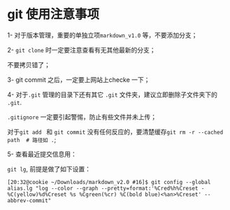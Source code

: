 # git 使用注意事项

1- 对于版本管理，重要的单独立项`markdown_v1.0` 等，不要添加分支；

2- `git clone` 时一定要注意查看有无其他最新的分支；

不要拷贝错了；

3- git commit 之后，一定要上网站上checke 一下；

4- 对于`.git` 管理的目录下还有其它 `.git` 文件夹，建议立即删除子文件夹下的 `.git`. 

`.gitignore` 一定要引起警惕，防止有些文件并未上传；

对于`git add ` 和 `git commit` 没有任何反应的，要清楚缓存`git rm -r --cached path  # 路径如 .`;

5- 查看最近提交信息用：

`git lg`, 前提是做了如下设置：

```shell
[20:32@cookie ~/Downloads/markdown_v2.0 #16]$ git config --global alias.lg "log --color --graph --pretty=format:'%Cred%h%Creset -%C(yellow)%d%Creset %s %Cgreen(%cr) %C(bold blue)<%an>%Creset' --abbrev-commit"
```

